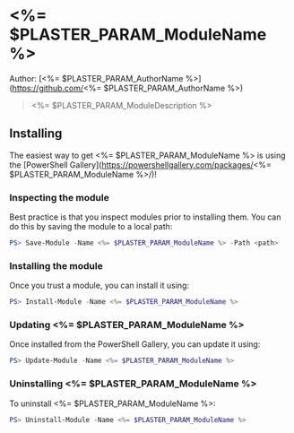 # <%= $PLASTER_PARAM_ModuleName %>
Author: [<%= $PLASTER_PARAM_AuthorName %>](https://github.com/<%= $PLASTER_PARAM_AuthorName %>)

> <%= $PLASTER_PARAM_ModuleDescription %>

## Installing

The easiest way to get <%= $PLASTER_PARAM_ModuleName %> is using the [PowerShell Gallery](https://powershellgallery.com/packages/<%= $PLASTER_PARAM_ModuleName %>/)!

### Inspecting the module

Best practice is that you inspect modules prior to installing them. You can do this by saving the module to a local path:

``` PowerShell
PS> Save-Module -Name <%= $PLASTER_PARAM_ModuleName %> -Path <path>
```

### Installing the module

Once you trust a module, you can install it using:

``` PowerShell
PS> Install-Module -Name <%= $PLASTER_PARAM_ModuleName %>
```

### Updating <%= $PLASTER_PARAM_ModuleName %>

Once installed from the PowerShell Gallery, you can update it using:

``` PowerShell
PS> Update-Module -Name <%= $PLASTER_PARAM_ModuleName %>
```

### Uninstalling <%= $PLASTER_PARAM_ModuleName %>

To uninstall <%= $PLASTER_PARAM_ModuleName %>:

``` PowerShell
PS> Uninstall-Module -Name <%= $PLASTER_PARAM_ModuleName %>
```